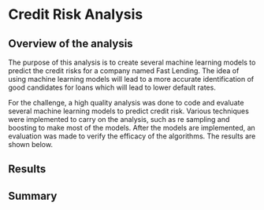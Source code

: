 # Credit Risk Analysis

## Overview of the analysis
The purpose of this analysis is to create several machine learning models to predict the credit risks for a company named Fast Lending. The idea of using machine learning models will lead to a more accurate identification of good candidates for loans which will lead to lower default rates. 

For the challenge, a high quality analysis was done to code and evaluate several machine learning models to predict credit risk. Various techniques were implemented to carry on the analysis, such as re sampling and boosting to make most of the models. After the models are implemented, an evaluation was made to verify the efficacy of the algorithms. The results are shown below. 

## Results


## Summary
